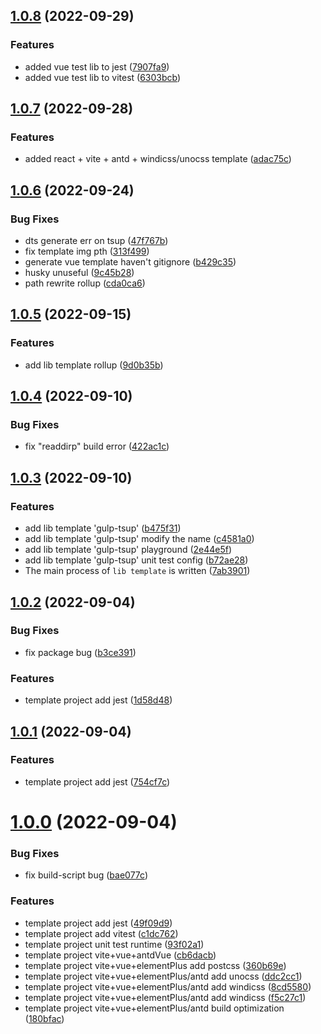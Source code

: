 ## [1.0.8](https://github.com/Be-UI/Be-CLI/compare/v1.0.7...v1.0.8) (2022-09-29)


### Features

* added vue test lib to jest ([7907fa9](https://github.com/Be-UI/Be-CLI/commit/7907fa98db6a183eb90a1853e40a6369d545acfd))
* added vue test lib to vitest ([6303bcb](https://github.com/Be-UI/Be-CLI/commit/6303bcbcef954c10f883c6daad6a1d6f57cb8885))



## [1.0.7](https://github.com/Be-UI/Be-CLI/compare/v1.0.6...v1.0.7) (2022-09-28)


### Features

* added react + vite + antd + windicss/unocss template ([adac75c](https://github.com/Be-UI/Be-CLI/commit/adac75ce570f5cb36926af83c700a32e949e3613))



## [1.0.6](https://github.com/Be-UI/Be-CLI/compare/v1.0.5...v1.0.6) (2022-09-24)


### Bug Fixes

* dts generate err on tsup ([47f767b](https://github.com/Be-UI/Be-CLI/commit/47f767b60061411044deef47799f6fdd0abbc8f0))
* fix template img pth ([313f499](https://github.com/Be-UI/Be-CLI/commit/313f499fe95633e2ef080f0031040a999c728362))
* generate vue template haven't gitignore ([b429c35](https://github.com/Be-UI/Be-CLI/commit/b429c35911fb06ca409724fb3f96c25414f845f1))
* husky unuseful ([9c45b28](https://github.com/Be-UI/Be-CLI/commit/9c45b281def08d716235d2340a47cf5848071330))
* path rewrite rollup ([cda0ca6](https://github.com/Be-UI/Be-CLI/commit/cda0ca6fded8445d68e92f6fd332791d86a784e0))



## [1.0.5](https://github.com/Be-UI/Be-CLI/compare/v1.0.4...v1.0.5) (2022-09-15)


### Features

* add lib template rollup ([9d0b35b](https://github.com/Be-UI/Be-CLI/commit/9d0b35bae4cca621a9019776e3dce900fb2c0e5c))



## [1.0.4](https://github.com/Be-UI/Be-CLI/compare/v1.0.3...v1.0.4) (2022-09-10)


### Bug Fixes

* fix  "readdirp" build error ([422ac1c](https://github.com/Be-UI/Be-CLI/commit/422ac1c14ee82f242d875b4194038e5386e6f624))



## [1.0.3](https://github.com/Be-UI/Be-CLI/compare/v1.0.2...v1.0.3) (2022-09-10)


### Features

* add lib template 'gulp-tsup' ([b475f31](https://github.com/Be-UI/Be-CLI/commit/b475f319078893d67a4020ae73db4d95483167d3))
* add lib template 'gulp-tsup' modify the name ([c4581a0](https://github.com/Be-UI/Be-CLI/commit/c4581a0b262eb77533a4e1f7b8826276ef592606))
* add lib template 'gulp-tsup' playground ([2e44e5f](https://github.com/Be-UI/Be-CLI/commit/2e44e5f5cb0fdec1e0b2c59553d38dccf1237f56))
* add lib template 'gulp-tsup' unit test config ([b72ae28](https://github.com/Be-UI/Be-CLI/commit/b72ae286d247ef9f526f65a50e96aae89ddc2b6e))
* The main process of `lib template` is written ([7ab3901](https://github.com/Be-UI/Be-CLI/commit/7ab3901cee5b4d40840fcb257626fa938fb79034))



## [1.0.2](https://github.com/Be-UI/Be-CLI/compare/v1.0.1...v1.0.2) (2022-09-04)


### Bug Fixes

* fix package bug ([b3ce391](https://github.com/Be-UI/Be-CLI/commit/b3ce3916b860a9880c760147c51433b75de58857))


### Features

* template project add jest ([1d58d48](https://github.com/Be-UI/Be-CLI/commit/1d58d488919e07e3bfe69e8a4b5992f81a08013a))



## [1.0.1](https://github.com/Be-UI/Be-CLI/compare/v1.0.0...v1.0.1) (2022-09-04)


### Features

* template project add jest ([754cf7c](https://github.com/Be-UI/Be-CLI/commit/754cf7c3915bd8014dbaa2f3dc39829e8c7dfee4))



# [1.0.0](https://github.com/Be-UI/Be-CLI/compare/bae077c1d5f41bd596e68d148bb08c64d25cb1cd...v1.0.0) (2022-09-04)


### Bug Fixes

* fix build-script bug ([bae077c](https://github.com/Be-UI/Be-CLI/commit/bae077c1d5f41bd596e68d148bb08c64d25cb1cd))


### Features

* template project add jest ([49f09d9](https://github.com/Be-UI/Be-CLI/commit/49f09d9b71912985d571b9dfe9c8c527644d35f2))
* template project add vitest ([c1dc762](https://github.com/Be-UI/Be-CLI/commit/c1dc762a4a0fcd26e65191324be986a5f297f943))
* template project unit test runtime ([93f02a1](https://github.com/Be-UI/Be-CLI/commit/93f02a12e8d8af367bedcce70384581477aa96a9))
* template project vite+vue+antdVue ([cb6dacb](https://github.com/Be-UI/Be-CLI/commit/cb6dacb1e0d1e9e64024cdb1b4ecbcd197877347))
* template project vite+vue+elementPlus add postcss ([360b69e](https://github.com/Be-UI/Be-CLI/commit/360b69e22d0cdd294023d37a72b342c67d9159b7))
* template project vite+vue+elementPlus/antd add unocss ([ddc2cc1](https://github.com/Be-UI/Be-CLI/commit/ddc2cc1f64a64a841e94d2cbd8ff08d6d0b25bc0))
* template project vite+vue+elementPlus/antd add windicss ([8cd5580](https://github.com/Be-UI/Be-CLI/commit/8cd5580c5ba6aa4bdfcc3d53d2ccfc9df4065d92))
* template project vite+vue+elementPlus/antd add windicss ([f5c27c1](https://github.com/Be-UI/Be-CLI/commit/f5c27c1c938e2ef61a95ff5e3f02334d81649512))
* template project vite+vue+elementPlus/antd build optimization ([180bfac](https://github.com/Be-UI/Be-CLI/commit/180bfac6d8a9aed1c630b9248a7f399945b07545))



